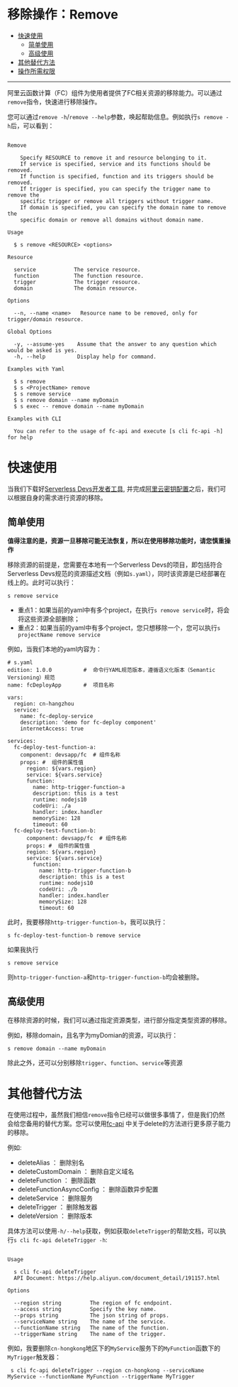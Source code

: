 # 移除操作：Remove

- [快速使用](#快速使用)
    - [简单使用](#简单使用)
    - [高级使用](#高级使用)
- [其他替代方法](#其他替代方法)
- [操作所需权限](../Others/authority/command.md#deployremove-指令)

--------

阿里云函数计算（FC）组件为使用者提供了FC相关资源的移除能力。可以通过`remove`指令，快速进行移除操作。

您可以通过`remove -h`/`remove --help`参数，唤起帮助信息。例如执行`s remove -h`后，可以看到：

```

Remove 

    Specify RESOURCE to remove it and resource belonging to it.                   
    If service is specified, service and its functions should be removed.         
    If function is specified, function and its triggers should be removed.        
    If trigger is specified, you can specify the trigger name to remove the       
    specific trigger or remove all triggers without trigger name.                 
    If domain is specified, you can specify the domain name to remove the         
    specific domain or remove all domains without domain name.   

Usage

  $ s remove <RESOURCE> <options> 

Resource

  service            The service resource.
  function           The function resource.
  trigger            The trigger resource.
  domain             The domain resource.

Options

  --n, --name <name>   Resource name to be removed, only for trigger/domain resource. 

Global Options

  -y, --assume-yes    Assume that the answer to any question which would be asked is yes. 
  -h, --help          Display help for command.                                           

Examples with Yaml

  $ s remove 
  $ s <ProjectName> remove
  $ s remove service               
  $ s remove domain --name myDomain
  $ s exec -- remove domain --name myDomain

Examples with CLI

  You can refer to the usage of fc-api and execute [s cli fc-api -h] for help

```

# 快速使用

当我们下载好[Serverless Devs开发者工具](../Getting-started/Install-tutorial.md), 并完成[阿里云密钥配置](../Getting-started/Setting-up-credentials.md)之后，我们可以根据自身的需求进行资源的移除。

## 简单使用

**值得注意的是，资源一旦移除可能无法恢复，所以在使用移除功能时，请您慎重操作**

移除资源的前提是，您需要在本地有一个Serverless Devs的项目，即包括符合Serverless Devs规范的资源描述文档（例如`s.yaml`），同时该资源是已经部署在线上的。此时可以执行：

```
s remove service
```

- 重点1：如果当前的yaml中有多个project，在执行`s remove service`时，将会将这些资源全部删除；
- 重点2：如果当前的yaml中有多个project，您只想移除一个，您可以执行`s projectName remove service`

例如，当我们本地的yaml内容为：

```
# s.yaml
edition: 1.0.0          #  命令行YAML规范版本，遵循语义化版本（Semantic Versioning）规范
name: fcDeployApp       #  项目名称

vars:
  region: cn-hangzhou
  service: 
    name: fc-deploy-service
    description: 'demo for fc-deploy component'
    internetAccess: true

services:
  fc-deploy-test-function-a:
    component: devsapp/fc  # 组件名称
    props: #  组件的属性值
      region: ${vars.region}
      service: ${vars.service}
      function:
        name: http-trigger-function-a
        description: this is a test
        runtime: nodejs10
        codeUri: ./a
        handler: index.handler
        memorySize: 128
        timeout: 60
  fc-deploy-test-function-b:
      component: devsapp/fc  # 组件名称
      props: #  组件的属性值
      region: ${vars.region}
      service: ${vars.service}
        function:
          name: http-trigger-function-b
          description: this is a test
          runtime: nodejs10
          codeUri: ./b
          handler: index.handler
          memorySize: 128
          timeout: 60
```

此时，我要移除`http-trigger-function-b`，我可以执行：

```
s fc-deploy-test-function-b remove service
```

如果我执行

```
s remove service
```

则`http-trigger-function-a`和`http-trigger-function-b`均会被删除。

## 高级使用

在移除资源的时候，我们可以通过指定资源类型，进行部分指定类型资源的移除。

例如，移除domain，且名字为myDomian的资源，可以执行：

```
s remove domain --name myDomain
```

除此之外，还可以分别移除`trigger`、`function`、`service`等资源

# 其他替代方法

在使用过程中，虽然我们相信`remove`指令已经可以做很多事情了，但是我们仍然会给您备用的替代方案。您可以使用[fc-api](https://github.com/devsapp/fc-api) 中关于delete的方法进行更多原子能力的移除。

例如:
- deleteAlias ： 删除别名
- deleteCustomDomain ： 删除自定义域名
- deleteFunction ： 删除函数
- deleteFunctionAsyncConfig ： 删除函数异步配置
- deleteService ： 删除服务
- deleteTrigger ： 删除触发器
- deleteVersion ： 删除版本

具体方法可以使用`-h/--help`获取，例如获取`deleteTrigger`的帮助文档，可以执行`s cli fc-api deleteTrigger -h`:

```

Usage

  s cli fc-api deleteTrigger                                                    
  API Document: https://help.aliyun.com/document_detail/191157.html             

Options

  --region string         The region of fc endpoint. 
  --access string         Specify the key name.      
  --props string          The json string of props.  
  --serviceName string    The name of the service.   
  --functionName string   The name of the function.  
  --triggerName string    The name of the trigger.  
```

例如，我要删除`cn-hongkong`地区下的`MyService`服务下的`MyFunction`函数下的`MyTrigger`触发器：

```
 s cli fc-api deleteTrigger --region cn-hongkong --serviceName MyService --functionName MyFunction --triggerName MyTrigger
```

